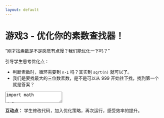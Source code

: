 ```yaml
---
layout: default
---
```


# 游戏3 - 优化你的素数查找器！

“刚才找素数是不是感觉有点慢？我们能优化一下吗？”

引导学生思考优化点：

*   判断素数时，循环需要到 `n-1` 吗？其实到 `sqrt(n)` 就可以了。
*   我们是要找最大的三位数素数，是不是可以从 999 开始往下找，找到第一个就是答案？

  <textarea>
import math

def is_prime_optimized(n):
    if n < 2:
        return False
    # 优化：检查到 sqrt(n)
    # 2是唯一的偶数素数
    if n == 2:
        return True
    if n % 2 == 0: # 排除偶数
        return False
    # 从3开始，只检查奇数，步长为2
    for i in range(3, int(math.sqrt(n)) + 1, 2):
        if n % i == 0:
            return False
    return True

max_prime_optimized = -1
# 优化：从大到小查找，找到第一个即为最大
for num in range(999, 99, -1): 
    if is_prime_optimized(num):
        max_prime_optimized = num
        break 

if max_prime_optimized != -1:
    print(f"找到的最大的三位数素数 (优化版): {max_prime_optimized}")
else:
    print("没有找到三位数素数 (优化版)")

# 对比基础版（可选，如果学生已经写了基础版）
# print("\n--- 基础版回顾 ---")
# def is_prime_basic(n):
#     if n < 2:
#         return False
#     for i in range(2, n):
#         if n % i == 0:
#             return False
#     return True
# max_prime_basic = -1
# for num in range(999, 99, -1):
#     if is_prime_basic(num):
#         max_prime_basic = num
#         break
# if max_prime_basic != -1:
#     print(f"找到的最大的三位数素数 (基础版): {max_prime_basic}")
# else:
#     print("没有找到三位数素数 (基础版)")
  </textarea>

**互动点：** 学生修改代码，加入优化策略，再次运行，感受效率的提升。